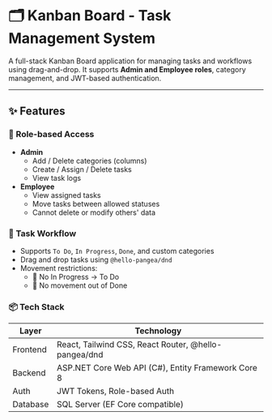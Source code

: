 # 🗂️ Kanban Board - Task Management System

A full-stack Kanban Board application for managing tasks and workflows using drag-and-drop. It supports **Admin and Employee roles**, category management, and JWT-based authentication.

---

## ✨ Features

### 🔐 Role-based Access
- **Admin**
  - Add / Delete categories (columns)
  - Create / Assign / Delete tasks
  - View task logs
- **Employee**
  - View assigned tasks
  - Move tasks between allowed statuses
  - Cannot delete or modify others' data

### 🧩 Task Workflow
- Supports `To Do`, `In Progress`, `Done`, and custom categories
- Drag and drop tasks using `@hello-pangea/dnd`
- Movement restrictions:
  - 🚫 No In Progress → To Do
  - 🚫 No movement out of Done

### 📦 Tech Stack

| Layer      | Technology |
|------------|------------|
| Frontend   | React, Tailwind CSS, React Router, @hello-pangea/dnd |
| Backend    | ASP.NET Core Web API (C#), Entity Framework Core 8 |
| Auth       | JWT Tokens, Role-based Auth |
| Database   | SQL Server (EF Core compatible) |

